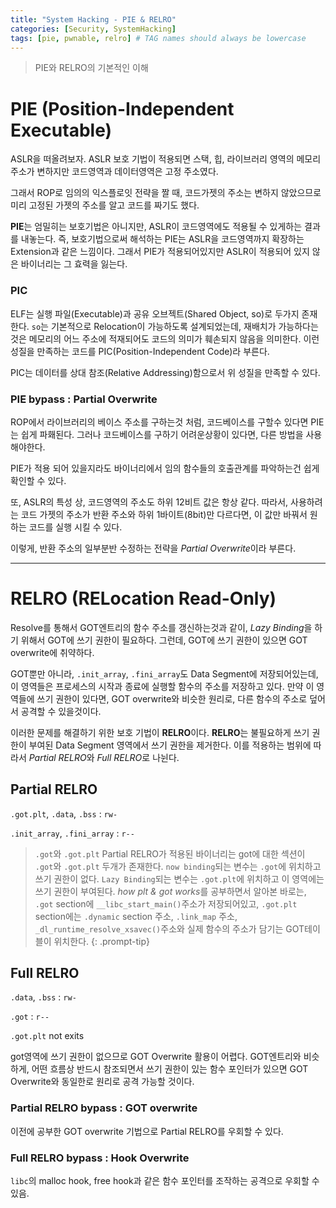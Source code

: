 ```yaml
---
title: "System Hacking - PIE & RELRO"
categories: [Security, SystemHacking]
tags: [pie, pwnable, relro] # TAG names should always be lowercase
---
```


> PIE와 RELRO의 기본적인 이해

# PIE (Position-Independent Executable)

ASLR을 떠올려보자. ASLR 보호 기법이 적용되면 스택, 힙, 라이브러리 영역의 메모리 주소가 변하지만 코드영역과 데이터영역은 고정 주소였다. 

그래서 ROP로 임의의 익스플로잇 전략을 짤 때, 코드가젯의 주소는 변하지 않았으므로 미리 고정된 가젯의 주소를 알고 코드를 짜기도 했다. 

**PIE**는 엄밀히는 보호기법은 아니지만, ASLR이 코드영역에도 적용될 수 있게하는 결과를 내놓는다. 즉, 보호기법으로써 해석하는 PIE는 ASLR을 코드영역까지 확장하는 Extension과 같은 느낌이다. 그래서 PIE가 적용되어있지만 ASLR이 적용되어 있지 않은 바이너리는 그 효력을 잃는다.

### PIC
ELF는 실행 파일(Executable)과 공유 오브젝트(Shared Object, so)로 두가지 존재한다. `so`는 기본적으로 Relocation이 가능하도록 설계되었는데, 재배치가 가능하다는 것은 메모리의 어느 주소에 적재되어도 코드의 의미가 훼손되지 않음을 의미한다. 이런 성질을 만족하는 코드를 PIC(Position-Independent Code)라 부른다.

PIC는 데이터를 상대 참조(Relative Addressing)함으로서 위 성질을 만족할 수 있다.


### PIE bypass : Partial Overwrite
ROP에서 라이브러리의 베이스 주소를 구하는것 처럼, 코드베이스를 구할수 있다면 PIE는 쉽게 파홰된다. 그러나 코드베이스를 구하기 어려운상황이 있다면, 다른 방법을 사용해야한다.

PIE가 적용 되어 있을지라도 바이너리에서 임의 함수들의 호출관계를 파악하는건 쉽게 확인할 수 있다.

또, ASLR의 특성 상, 코드영역의 주소도 하위 12비트 값은 항상 같다. 따라서, 사용하려는 코드 가젯의 주소가 반환 주소와 하위 1바이트(8bit)만 다르다면, 이 값만 바꿔서 원하는 코드를 실행 시킬 수 있다.

이렇게, 반환 주소의 일부분반 수정하는 전략을 *Partial Overwrite*이라 부른다.

---

# RELRO (RELocation Read-Only)
Resolve를 통해서 GOT엔트리의 함수 주소를 갱신하는것과 같이, *Lazy Binding*을 하기 위해서 GOT에 쓰기 권한이 필요하다. 그런데, GOT에 쓰기 권한이 있으면 GOT overwrite에 취약하다.

GOT뿐만 아니라, `.init_array`, `.fini_array`도 Data Segment에 저장되어있는데, 이 영역들은 프로세스의 시작과 종료에 실행할 함수의 주소를 저장하고 있다. 만약 이 영역들에 쓰기 권한이 있다면, GOT overwrite와 비슷한 원리로, 다른 함수의 주소로 덮어서 공격할 수 있을것이다.

이러한 문제를 해결하기 위한 보호 기법이 **RELRO**이다. **RELRO**는 불필요하게 쓰기 권한이 부여된 Data Segment 영역에서 쓰기 권한을 제거한다. 이를 적용하는 범위에 따라서 *Partial RELRO*와 *Full RELRO*로 나뉜다.

## Partial RELRO
`.got.plt`, `.data`, `.bss` : `rw-`

`.init_array`, `.fini_array` : `r--`

> `.got`와 `.got.plt`
> Partial RELRO가 적용된 바이너리는 got에 대한 섹션이 `.got`와 `.got.plt` 두개가 존재한다. `now binding`되는 변수는 `.got`에 위치하고 쓰기 권한이 없다. 
> `Lazy Binding`되는 변수는 `.got.plt`에 위치하고 이 영역에는 쓰기 권한이 부여된다. 
> *how plt & got works*를 공부하면서 알아본 바로는, `.got` section에 `__libc_start_main()`주소가 저장되어있고, `.got.plt` section에는 `.dynamic` section 주소, `.link_map` 주소, `_dl_runtime_resolve_xsavec()`주소와 실제 함수의 주소가 담기는 GOT테이블이 위치한다.
{: .prompt-tip}

## Full RELRO

`.data`, `.bss` : `rw-`

`.got` : `r--`

`.got.plt` not exits

got영역에 쓰기 권한이 없으므로 GOT Overwrite 활용이 어렵다. GOT엔트리와 비슷하게, 어떤 흐름상 반드시 참조되면서 쓰기 권한이 있는 함수 포인터가 있으면 GOT Overwrite와 동일한로 원리로 공격 가능할 것이다.

### Partial RELRO bypass : GOT overwrite
이전에 공부한 GOT overwrite 기법으로 Partial RELRO를 우회할 수 있다.

### Full RELRO bypass : Hook Overwrite
`libc`의 malloc hook, free hook과 같은 함수 포인터를 조작하는 공격으로 우회할 수 있음.